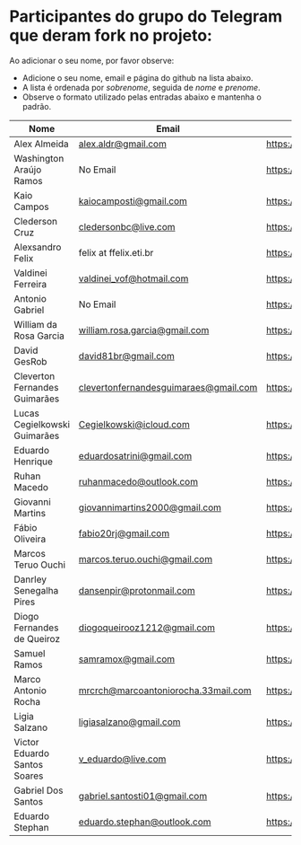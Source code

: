 ﻿# Participantes do grupo do Telegram que deram fork no projeto:

Ao adicionar o seu nome, por favor observe:

* Adicione o seu nome, email e página do github na lista abaixo.
* A lista é ordenada por *sobrenome*, seguida de *nome* e *prenome*.
* Observe o formato utilizado pelas entradas abaixo e mantenha o padrão.

| Nome                          | Email                                 | Github Page                         |
| ----------------------------- | ------------------------------------- | ----------------------------------- |
| Alex Almeida                  | alex.aldr@gmail.com                   | https://github.com/alexaldr         |
| Washington Araújo Ramos       | No Email                              | https://github.com/WashingtonARamos |
| Kaio Campos                   | kaiocamposti@gmail.com                | https://github.com/kaiocampos       |
| Clederson Cruz                | cledersonbc@live.com                  | https://github.com/Cledersonbc      |
| Alexsandro Felix              | felix at ffelix.eti.br                | https://github.com/asfelix          |
| Valdinei Ferreira             | valdinei_vof@hotmail.com              | https://github.com/valdinei11       |
| Antonio Gabriel               | No Email                              | https://github.com/presstart        |
| William da Rosa Garcia        | william.rosa.garcia@gmail.com         | https://github.com/phewill          |
| David GesRob                  | david81br@gmail.com                   | https://github.com/david81brs       |
| Cleverton Fernandes Guimarães | clevertonfernandesguimaraes@gmail.com | https://github.com/cfguimaraes      |
| Lucas Cegielkowski Guimarães  | Cegielkowski@icloud.com               | https://github.com/Cegielkowski     |
| Eduardo Henrique              | eduardosatrini@gmail.com              | https://github.com/satrini          |
| Ruhan Macedo                  | ruhanmacedo@outlook.com               | https://github.com/ruhanmacedo      |
| Giovanni Martins              | giovannimartins2000@gmail.com         | https://github.com/GiovanniSM20     |
| Fábio Oliveira                | fabio20rj@gmail.com                   | https://github.com/ffabiorj         |
| Marcos Teruo Ouchi            | marcos.teruo.ouchi@gmail.com          | https://github.com/nixware          |
| Danrley Senegalha Pires       | dansenpir@protonmail.com              | https://github.com/dansenpir        |
| Diogo Fernandes de Queiroz    | diogoqueirooz1212@gmail.com           | https://github.com/Diogo-Queiroz    |
| Samuel Ramos                  | samramox@gmail.com                    | https://github.com/samuelramox      |
| Marco Antonio Rocha           | mrcrch@marcoantoniorocha.33mail.com   | https://github.com/mrcrch           |
| Ligia Salzano                 | ligiasalzano@gmail.com                | https://github.com/ligiasalzano     |
| Victor Eduardo Santos Soares  | v_eduardo@live.com                    | https://github.com/veduardo93       |
| Gabriel Dos Santos            | gabriel.santosti01@gmail.com          | https://github.com/GabrielDS        |
| Eduardo Stephan               | eduardo.stephan@outlook.com           | https://github.com/edustephan       |
  
